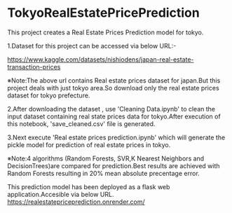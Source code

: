 # TokyoRealEstatePricePrediction

This project creates a Real Estate Prices Prediction model for tokyo.

1.Dataset for this project can be accessed via below URL:-

https://www.kaggle.com/datasets/nishiodens/japan-real-estate-transaction-prices

※Note:The above url contains Real estate prices dataset for japan.But this project 
deals with just tokyo area.So download only the real estate prices dataset for tokyo 
prefecture.

2.After downloading the dataset , use 'Cleaning Data.ipynb' to clean the input dataset 
containing real state prices data for tokyo.After execution of this notebook, 
'save_cleaned.csv' file is generated.

3.Next execute 'Real estate prices prediction.ipynb' which will generate the pickle model 
for prediction of real estate prices in tokyo.

※Note:4 algorithms (Random Forests, SVR,K Nearest Neighbors and DecisionTrees)are compared 
for prediction.Best results are achieved with Random Forests resulting in 20% mean absolute
precentage error.

This prediction model has been deployed as a flask web application.Accesible via below URL.
https://realestatepriceprediction.onrender.com/
